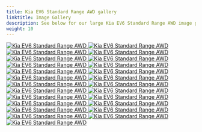 ```yaml
---
title: Kia EV6 Standard Range AWD gallery
linktitle: Image Gallery
description: See below for our large Kia EV6 Standard Range AWD image gallery. Click pictures for high-resolution versions.
weight: 10
---
```

<!-- markdownlint-disable MD033 -->
<div class="pswp-gallery pswp-gallery--single-column" id="my-gallery">
<a href="https://media.evkx.net/multimedia/models/kia/ev6/ev6_standard_range_awd/charging_1.jpg"
data-pswp-src="https://media.evkx.net/multimedia/models/kia/ev6/ev6_standard_range_awd/charging_1.jpg"
data-pswp-width="3000"
data-pswp-height="2000" 
target="_blank">
<img src="https://media.evkx.net/multimedia/models/kia/ev6/ev6_standard_range_awd/charging_1_st.jpg" alt="Kia EV6 Standard Range AWD" />
</a>
<a href="https://media.evkx.net/multimedia/models/kia/ev6/ev6_standard_range_awd/exterior_1.jpg"
data-pswp-src="https://media.evkx.net/multimedia/models/kia/ev6/ev6_standard_range_awd/exterior_1.jpg"
data-pswp-width="3000"
data-pswp-height="2017" 
target="_blank">
<img src="https://media.evkx.net/multimedia/models/kia/ev6/ev6_standard_range_awd/exterior_1_st.jpg" alt="Kia EV6 Standard Range AWD" />
</a>
<a href="https://media.evkx.net/multimedia/models/kia/ev6/ev6_standard_range_awd/exterior_2.jpg"
data-pswp-src="https://media.evkx.net/multimedia/models/kia/ev6/ev6_standard_range_awd/exterior_2.jpg"
data-pswp-width="3000"
data-pswp-height="2000" 
target="_blank">
<img src="https://media.evkx.net/multimedia/models/kia/ev6/ev6_standard_range_awd/exterior_2_st.jpg" alt="Kia EV6 Standard Range AWD" />
</a>
<a href="https://media.evkx.net/multimedia/models/kia/ev6/ev6_standard_range_awd/exterior_3.jpg"
data-pswp-src="https://media.evkx.net/multimedia/models/kia/ev6/ev6_standard_range_awd/exterior_3.jpg"
data-pswp-width="3000"
data-pswp-height="1999" 
target="_blank">
<img src="https://media.evkx.net/multimedia/models/kia/ev6/ev6_standard_range_awd/exterior_3_st.jpg" alt="Kia EV6 Standard Range AWD" />
</a>
<a href="https://media.evkx.net/multimedia/models/kia/ev6/ev6_standard_range_awd/exterior_4.jpg"
data-pswp-src="https://media.evkx.net/multimedia/models/kia/ev6/ev6_standard_range_awd/exterior_4.jpg"
data-pswp-width="3000"
data-pswp-height="1999" 
target="_blank">
<img src="https://media.evkx.net/multimedia/models/kia/ev6/ev6_standard_range_awd/exterior_4_st.jpg" alt="Kia EV6 Standard Range AWD" />
</a>
<a href="https://media.evkx.net/multimedia/models/kia/ev6/ev6_standard_range_awd/frontseats_1.jpg"
data-pswp-src="https://media.evkx.net/multimedia/models/kia/ev6/ev6_standard_range_awd/frontseats_1.jpg"
data-pswp-width="3000"
data-pswp-height="1999" 
target="_blank">
<img src="https://media.evkx.net/multimedia/models/kia/ev6/ev6_standard_range_awd/frontseats_1_st.jpg" alt="Kia EV6 Standard Range AWD" />
</a>
<a href="https://media.evkx.net/multimedia/models/kia/ev6/ev6_standard_range_awd/headlights_1.jpg"
data-pswp-src="https://media.evkx.net/multimedia/models/kia/ev6/ev6_standard_range_awd/headlights_1.jpg"
data-pswp-width="3000"
data-pswp-height="2000" 
target="_blank">
<img src="https://media.evkx.net/multimedia/models/kia/ev6/ev6_standard_range_awd/headlights_1_st.jpg" alt="Kia EV6 Standard Range AWD" />
</a>
<a href="https://media.evkx.net/multimedia/models/kia/ev6/ev6_standard_range_awd/headupdisplay_1.jpg"
data-pswp-src="https://media.evkx.net/multimedia/models/kia/ev6/ev6_standard_range_awd/headupdisplay_1.jpg"
data-pswp-width="3000"
data-pswp-height="2000" 
target="_blank">
<img src="https://media.evkx.net/multimedia/models/kia/ev6/ev6_standard_range_awd/headupdisplay_1_st.jpg" alt="Kia EV6 Standard Range AWD" />
</a>
<a href="https://media.evkx.net/multimedia/models/kia/ev6/ev6_standard_range_awd/interior_1.jpg"
data-pswp-src="https://media.evkx.net/multimedia/models/kia/ev6/ev6_standard_range_awd/interior_1.jpg"
data-pswp-width="3000"
data-pswp-height="2000" 
target="_blank">
<img src="https://media.evkx.net/multimedia/models/kia/ev6/ev6_standard_range_awd/interior_1_st.jpg" alt="Kia EV6 Standard Range AWD" />
</a>
<a href="https://media.evkx.net/multimedia/models/kia/ev6/ev6_standard_range_awd/interior_2.jpg"
data-pswp-src="https://media.evkx.net/multimedia/models/kia/ev6/ev6_standard_range_awd/interior_2.jpg"
data-pswp-width="3000"
data-pswp-height="1875" 
target="_blank">
<img src="https://media.evkx.net/multimedia/models/kia/ev6/ev6_standard_range_awd/interior_2_st.jpg" alt="Kia EV6 Standard Range AWD" />
</a>
<a href="https://media.evkx.net/multimedia/models/kia/ev6/ev6_standard_range_awd/interior_3.jpg"
data-pswp-src="https://media.evkx.net/multimedia/models/kia/ev6/ev6_standard_range_awd/interior_3.jpg"
data-pswp-width="3000"
data-pswp-height="1997" 
target="_blank">
<img src="https://media.evkx.net/multimedia/models/kia/ev6/ev6_standard_range_awd/interior_3_st.jpg" alt="Kia EV6 Standard Range AWD" />
</a>
<a href="https://media.evkx.net/multimedia/models/kia/ev6/ev6_standard_range_awd/interior_4.jpg"
data-pswp-src="https://media.evkx.net/multimedia/models/kia/ev6/ev6_standard_range_awd/interior_4.jpg"
data-pswp-width="3000"
data-pswp-height="2000" 
target="_blank">
<img src="https://media.evkx.net/multimedia/models/kia/ev6/ev6_standard_range_awd/interior_4_st.jpg" alt="Kia EV6 Standard Range AWD" />
</a>
<a href="https://media.evkx.net/multimedia/models/kia/ev6/ev6_standard_range_awd/main_1.jpg"
data-pswp-src="https://media.evkx.net/multimedia/models/kia/ev6/ev6_standard_range_awd/main_1.jpg"
data-pswp-width="3000"
data-pswp-height="2000" 
target="_blank">
<img src="https://media.evkx.net/multimedia/models/kia/ev6/ev6_standard_range_awd/main_1_st.jpg" alt="Kia EV6 Standard Range AWD" />
</a>
<a href="https://media.evkx.net/multimedia/models/kia/ev6/ev6_standard_range_awd/rearlights_1.jpg"
data-pswp-src="https://media.evkx.net/multimedia/models/kia/ev6/ev6_standard_range_awd/rearlights_1.jpg"
data-pswp-width="3000"
data-pswp-height="2000" 
target="_blank">
<img src="https://media.evkx.net/multimedia/models/kia/ev6/ev6_standard_range_awd/rearlights_1_st.jpg" alt="Kia EV6 Standard Range AWD" />
</a>
<a href="https://media.evkx.net/multimedia/models/kia/ev6/ev6_standard_range_awd/rearlights_2.jpg"
data-pswp-src="https://media.evkx.net/multimedia/models/kia/ev6/ev6_standard_range_awd/rearlights_2.jpg"
data-pswp-width="3000"
data-pswp-height="2000" 
target="_blank">
<img src="https://media.evkx.net/multimedia/models/kia/ev6/ev6_standard_range_awd/rearlights_2_st.jpg" alt="Kia EV6 Standard Range AWD" />
</a>
<a href="https://media.evkx.net/multimedia/models/kia/ev6/ev6_standard_range_awd/roof_1.jpg"
data-pswp-src="https://media.evkx.net/multimedia/models/kia/ev6/ev6_standard_range_awd/roof_1.jpg"
data-pswp-width="3000"
data-pswp-height="2000" 
target="_blank">
<img src="https://media.evkx.net/multimedia/models/kia/ev6/ev6_standard_range_awd/roof_1_st.jpg" alt="Kia EV6 Standard Range AWD" />
</a>
<a href="https://media.evkx.net/multimedia/models/kia/ev6/ev6_standard_range_awd/screens_1.jpg"
data-pswp-src="https://media.evkx.net/multimedia/models/kia/ev6/ev6_standard_range_awd/screens_1.jpg"
data-pswp-width="3000"
data-pswp-height="2003" 
target="_blank">
<img src="https://media.evkx.net/multimedia/models/kia/ev6/ev6_standard_range_awd/screens_1_st.jpg" alt="Kia EV6 Standard Range AWD" />
</a>
<a href="https://media.evkx.net/multimedia/models/kia/ev6/ev6_standard_range_awd/screens_2.jpg"
data-pswp-src="https://media.evkx.net/multimedia/models/kia/ev6/ev6_standard_range_awd/screens_2.jpg"
data-pswp-width="3000"
data-pswp-height="2000" 
target="_blank">
<img src="https://media.evkx.net/multimedia/models/kia/ev6/ev6_standard_range_awd/screens_2_st.jpg" alt="Kia EV6 Standard Range AWD" />
</a>
<a href="https://media.evkx.net/multimedia/models/kia/ev6/ev6_standard_range_awd/screens_3.jpg"
data-pswp-src="https://media.evkx.net/multimedia/models/kia/ev6/ev6_standard_range_awd/screens_3.jpg"
data-pswp-width="3000"
data-pswp-height="1999" 
target="_blank">
<img src="https://media.evkx.net/multimedia/models/kia/ev6/ev6_standard_range_awd/screens_3_st.jpg" alt="Kia EV6 Standard Range AWD" />
</a>
<a href="https://media.evkx.net/multimedia/models/kia/ev6/ev6_standard_range_awd/secondrowseats_1.jpg"
data-pswp-src="https://media.evkx.net/multimedia/models/kia/ev6/ev6_standard_range_awd/secondrowseats_1.jpg"
data-pswp-width="3000"
data-pswp-height="2400" 
target="_blank">
<img src="https://media.evkx.net/multimedia/models/kia/ev6/ev6_standard_range_awd/secondrowseats_1_st.jpg" alt="Kia EV6 Standard Range AWD" />
</a>
<a href="https://media.evkx.net/multimedia/models/kia/ev6/ev6_standard_range_awd/soundsystem_1.jpg"
data-pswp-src="https://media.evkx.net/multimedia/models/kia/ev6/ev6_standard_range_awd/soundsystem_1.jpg"
data-pswp-width="3000"
data-pswp-height="2000" 
target="_blank">
<img src="https://media.evkx.net/multimedia/models/kia/ev6/ev6_standard_range_awd/soundsystem_1_st.jpg" alt="Kia EV6 Standard Range AWD" />
</a>
<a href="https://media.evkx.net/multimedia/models/kia/ev6/ev6_standard_range_awd/trunk_1.jpg"
data-pswp-src="https://media.evkx.net/multimedia/models/kia/ev6/ev6_standard_range_awd/trunk_1.jpg"
data-pswp-width="3000"
data-pswp-height="1999" 
target="_blank">
<img src="https://media.evkx.net/multimedia/models/kia/ev6/ev6_standard_range_awd/trunk_1_st.jpg" alt="Kia EV6 Standard Range AWD" />
</a>
<a href="https://media.evkx.net/multimedia/models/kia/ev6/ev6_standard_range_awd/trunk_2.jpg"
data-pswp-src="https://media.evkx.net/multimedia/models/kia/ev6/ev6_standard_range_awd/trunk_2.jpg"
data-pswp-width="3000"
data-pswp-height="2000" 
target="_blank">
<img src="https://media.evkx.net/multimedia/models/kia/ev6/ev6_standard_range_awd/trunk_2_st.jpg" alt="Kia EV6 Standard Range AWD" />
</a>
<a href="https://media.evkx.net/multimedia/models/kia/ev6/ev6_standard_range_awd/trunk_3.jpg"
data-pswp-src="https://media.evkx.net/multimedia/models/kia/ev6/ev6_standard_range_awd/trunk_3.jpg"
data-pswp-width="3000"
data-pswp-height="2000" 
target="_blank">
<img src="https://media.evkx.net/multimedia/models/kia/ev6/ev6_standard_range_awd/trunk_3_st.jpg" alt="Kia EV6 Standard Range AWD" />
</a>
<a href="https://media.evkx.net/multimedia/models/kia/ev6/ev6_standard_range_awd/trunk_4.jpg"
data-pswp-src="https://media.evkx.net/multimedia/models/kia/ev6/ev6_standard_range_awd/trunk_4.jpg"
data-pswp-width="3000"
data-pswp-height="2000" 
target="_blank">
<img src="https://media.evkx.net/multimedia/models/kia/ev6/ev6_standard_range_awd/trunk_4_st.jpg" alt="Kia EV6 Standard Range AWD" />
</a>
</div>
<script type="module">
  import PhotoSwipeLightbox from '/js/photoswipe-lightbox.esm.js';
    const lightbox = new PhotoSwipeLightbox({
       gallery: '#my-gallery',
        children: 'a',
        pswpModule: () => import('/js/photoswipe.esm.js')
    });
lightbox.init();
</script>
